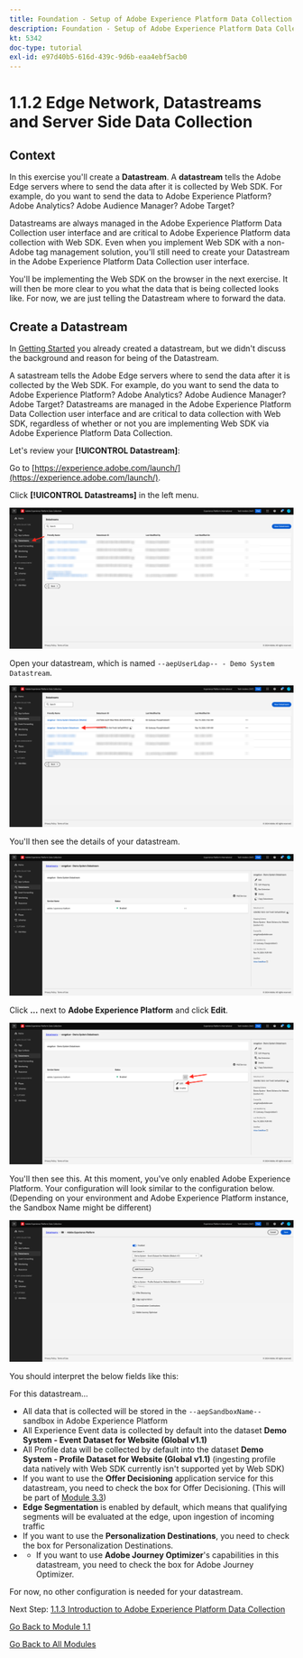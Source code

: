 ```yaml
---
title: Foundation - Setup of Adobe Experience Platform Data Collection and the Web SDK extension - Edge Network, Datastreams and Server Side Data Collection
description: Foundation - Setup of Adobe Experience Platform Data Collection and the Web SDK extension - Edge Network, Datastreams and Server Side Data Collection
kt: 5342
doc-type: tutorial
exl-id: e97d40b5-616d-439c-9d6b-eaa4ebf5acb0
---
```

# 1.1.2 Edge Network, Datastreams and Server Side Data Collection

## Context

In this exercise you'll create a **Datastream**. A **datastream** tells the Adobe Edge servers where to send the data after it is collected by Web SDK. For example, do you want to send the data to Adobe Experience Platform? Adobe Analytics? Adobe Audience Manager? Adobe Target? 

Datastreams are always managed in the Adobe Experience Platform Data Collection user interface and are critical to Adobe Experience Platform data collection with Web SDK. Even when you implement Web SDK with a non-Adobe tag management solution, you'll still need to create your Datastream in the Adobe Experience Platform Data Collection user interface.

You'll be implementing the Web SDK on the browser in the next exercise. It will then be more clear to you what the data that is being collected looks like. For now, we are just telling the Datastream where to forward the data.

## Create a Datastream

In [Getting Started](./../../../modules/gettingstarted/gettingstarted/ex2.md) you already created a datastream, but we didn't discuss the background and reason for being of the Datastream. 

A satastream tells the Adobe Edge servers where to send the data after it is collected by the Web SDK. For example, do you want to send the data to Adobe Experience Platform? Adobe Analytics? Adobe Audience Manager? Adobe Target? Datastreams are managed in the Adobe Experience Platform Data Collection user interface and are critical to data collection with Web SDK, regardless of whether or not you are implementing Web SDK via Adobe Experience Platform Data Collection.

Let's review your **[!UICONTROL Datastream]**:

Go to [https://experience.adobe.com/launch/](https://experience.adobe.com/launch/).

Click **[!UICONTROL Datastreams]** in the left menu.

![Click Datastream icon in the left navigation](./images/edgeconfig1.png)

Open your datastream, which is named `--aepUserLdap-- - Demo System Datastream`.

![Name the Datastream and save](./images/edgeconfig2.png)

You'll then see the details of your datastream. 

![Name the Datastream and save](./images/edgecfg1.png)

Click **...** next to **Adobe Experience Platform** and click **Edit**.

![Name the Datastream and save](./images/edgecfg1a.png)

You'll then see this. At this moment, you've only enabled Adobe Experience Platform. Your configuration will look similar to the configuration below. (Depending on your environment and Adobe Experience Platform instance, the Sandbox Name might be different)

![Name the Datastream and save](./images/edgecfg2.png)

You should interpret the below fields like this:

For this datastream...

- All data that is collected will be stored in the `--aepSandboxName--` sandbox in Adobe Experience Platform
- All Experience Event data is collected by default into the dataset **Demo System - Event Dataset for Website (Global v1.1)**
- All Profile data will be collected by default into the dataset **Demo System - Profile Dataset for Website (Global v1.1)** (ingesting profile data natively with Web SDK currently isn't supported yet by Web SDK)
- If you want to use the **Offer Decisioning** application service for this datastream, you need to check the box for Offer Decisioning. (This will be part of [Module 3.3](./../../../modules/ajo-b2c/module3.3/offer-decisioning.md))
- **Edge Segmentation** is enabled by default, which means that qualifying segments will be evaluated at the edge, upon ingestion of incoming traffic
- If you want to use the **Personalization Destinations**, you need to check the box for Personalization Destinations.
- - If you want to use **Adobe Journey Optimizer**'s capabilities in this datastream, you need to check the box for Adobe Journey Optimizer.


For now, no other configuration is needed for your datastream.

Next Step: [1.1.3 Introduction to Adobe Experience Platform Data Collection](./ex3.md)

[Go Back to Module 1.1](./data-ingestion-launch-web-sdk.md)

[Go Back to All Modules](./../../../overview.md)
